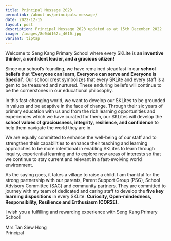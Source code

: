 ```yaml
---
title: Principal Message 2023
permalink: /about-us/principals-message/
date: 2022-12-15
layout: post
description: Principal Message 2023 updated as at 15th December 2022
image: /images/8d04d162c_4610.jpg
variant: tiptap
---
```

<p>Welcome to Seng Kang Primary School where every SKLite is <strong>an inventive thinker, a confident leader, and a gracious citizen!</strong></p><p>Since our school’s founding, we have remained steadfast in our <strong>school beliefs</strong> that <strong>‘Everyone can learn, Everyone can serve and Everyone is Special’</strong>. Our school crest symbolizes that every SKLite and every staff is a gem to be treasured and nurtured. These enduring beliefs will continue to be the cornerstones in our educational philosophy.</p><p>In this fast-changing world, we want to develop our SKLites to be grounded in values and be adaptive in the face of change. Through their six years of primary education with us and from the rich learning opportunities and experiences which we have curated for them, our SKLites will develop the <strong>school values of graciousness, integrity, resilience, and confidence</strong> to help them navigate the world they are in. &nbsp;</p><p>We are equally committed to enhance the well-being of our staff and to strengthen their capabilities to enhance their teaching and learning approaches to be more intentional in enabling SKLites to learn through inquiry, experiential learning and to explore new areas of interests so that we continue to stay current and relevant in a fast-evolving world environment.</p><p>As the saying goes, it takes a village to raise a child. I am thankful for the strong partnership with our parents, Parent Support Group (PSG), School Advisory Committee (SAC) and community partners. They are committed to journey with my team of dedicated and caring staff to develop the <strong>five key learning dispositions</strong> in every SKLite: <strong>Curiosity, Open-mindedness, Responsibility, Resilience and Enthusiasm (COR2E).</strong></p><p>I wish you a fulfilling and rewarding experience with Seng Kang Primary School!</p><p>Mrs Tan Siew Hong<br>Principal</p>